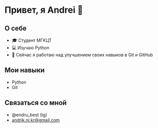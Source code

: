 # Привет, я Andrei 👋

## О себе
- 🎓 Студент МГКЦТ
- 💻 Изучаю Python
- 🌱 Сейчас я работаю над улучшением своих навыков в Git и GitHub

## Мои навыки
- Python
- Git

## Связаться со мной
- @endru_best (tg)
- andrik.ni.kr@gmail.com
